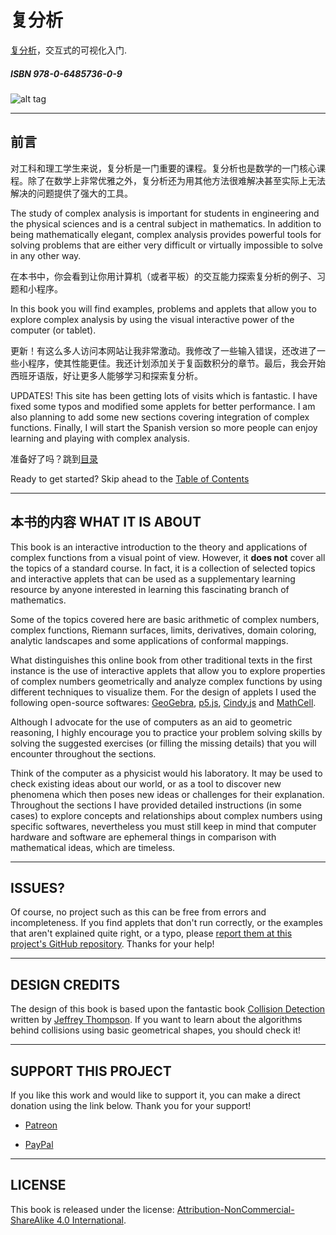 # 复分析
[复分析](https://complex-analysis.github.io)，交互式的可视化入门.

##### ISBN 978-0-6485736-0-9

![alt tag](https://github.com/complex-analysis/complex-analysis.github.io/blob/master/images/preview.png)

---
## 前言
对工科和理工学生来说，复分析是一门重要的课程。复分析也是数学的一门核心课程。除了在数学上非常优雅之外，复分析还为用其他方法很难解决甚至实际上无法解决的问题提供了强大的工具。

The study of complex analysis is important for students in engineering and the
physical sciences and is a central subject in mathematics. In addition to being
mathematically elegant, complex analysis provides powerful tools for solving
problems that are either very difficult or virtually impossible to solve in any
other way.

在本书中，你会看到让你用计算机（或者平板）的交互能力探索复分析的例子、习题和小程序。

In this book you will find examples, problems and applets that allow you to explore  complex analysis by using the visual interactive power of the computer (or tablet).

更新！有这么多人访问本网站让我非常激动。我修改了一些输入错误，还改进了一些小程序，使其性能更佳。我还计划添加关于复函数积分的章节。最后，我会开始西班牙语版，好让更多人能够学习和探索复分析。

UPDATES! This site has been getting lots of visits which is fantastic. I have fixed some typos and modified some applets for better performance. I am also planning to add some new sections covering integration of complex functions. Finally, I will start the Spanish version so more people can enjoy learning and playing with complex analysis.

准备好了吗？跳到[目录](https://complex-analysis.github.io/content/table_of_contents.html)

Ready to get started? Skip ahead to the [Table of Contents](https://complex-analysis.github.io/content/table_of_contents.html)

---

## 本书的内容 WHAT IT IS ABOUT

This book is an interactive introduction to the theory and applications of complex functions 
from a visual point of view. However, it <strong>does not</strong> cover all the topics of a 
standard course. In fact, it is a collection of selected topics and interactive applets 
that can be used as a supplementary learning resource by anyone interested in learning 
this fascinating branch of mathematics.

Some of the topics covered here are basic arithmetic of complex numbers, complex functions, 
Riemann surfaces, limits, derivatives, domain coloring, analytic landscapes and 
some applications of conformal mappings.

What distinguishes this online book from other traditional texts in the first instance is the use of interactive applets that allow you to explore properties of complex numbers geometrically and analyze complex functions by using different techniques to visualize them. For the design of applets I used the following open-source softwares: [GeoGebra](https://geogebra.org/), [p5.js](https://p5js.org/), [Cindy.js](https://cindyjs.org/) and [MathCell](http://mathcell.org/).

Although I advocate for the use of computers as an aid to geometric reasoning,
I highly encourage you to practice your problem solving skills by solving
the suggested exercises (or filling the missing details) that you will 
encounter throughout the sections.

Think of the computer as a physicist would his laboratory. It may be used
to check existing ideas about our world, or as a tool to discover new phenomena
which then poses new ideas or challenges for their explanation. 
Throughout the sections I have provided detailed instructions (in some cases)
to explore concepts and relationships about complex numbers using specific softwares, 
nevertheless you must still keep in mind that computer hardware and software 
are ephemeral things in comparison with mathematical ideas, which are timeless.

---

## ISSUES?
Of course, no project such as this can be free from errors and incompleteness. 
If you find applets that don't run correctly, or the examples that aren't explained 
quite right, or a typo, please 
[report them at this project's GitHub repository](https://github.com/complex-analysis/complex-analysis.github.io/issues). Thanks for your help!

---

## DESIGN CREDITS
The design of this book is based upon the fantastic book [Collision Detection](http://www.jeffreythompson.org/collision-detection/index.php) written by [Jeffrey Thompson](http://www.jeffreythompson.org/). If you want to learn about the algorithms behind collisions using basic geometrical shapes, you should check it!

--- 

## SUPPORT THIS PROJECT
If you like this work and would like to support it, you can make a 
direct donation using the link below. Thank you for your support!

* [Patreon](https://www.patreon.com/jcponce)

* [PayPal](https://paypal.me/jcarlosponce/3)


---

## LICENSE

This book is released under the license: [Attribution-NonCommercial-ShareAlike 4.0 International](https://creativecommons.org/licenses/by-nc-sa/4.0/).